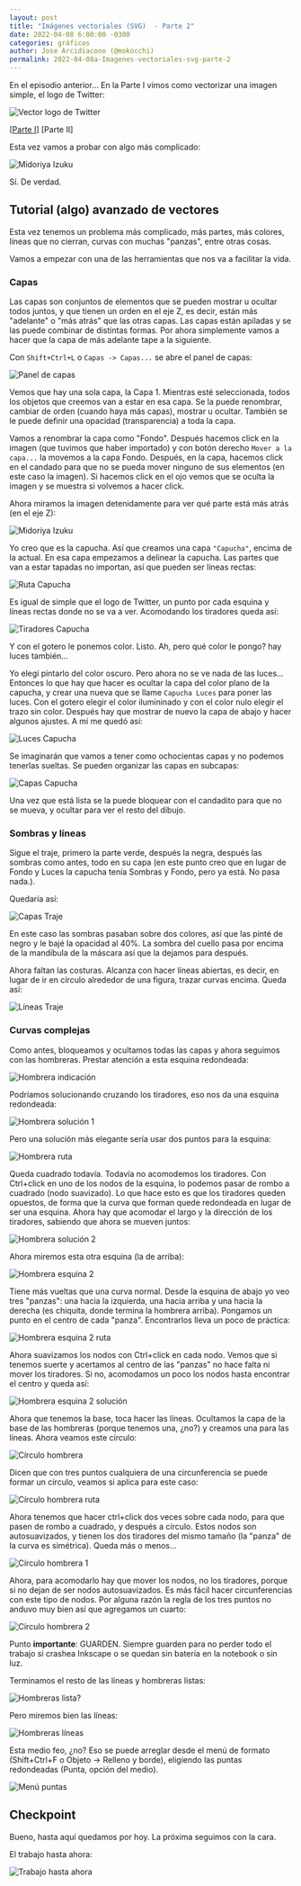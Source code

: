 ```yaml
---
layout: post
title: "Imágenes vectoriales (SVG)  - Parte 2"
date: 2022-04-08 6:00:00 -0300
categories: gráficos
author: Jose Arcidiacono (@mokocchi)
permalink: 2022-04-08a-Imagenes-vectoriales-svg-parte-2
---
```


En el episodio anterior...
En la Parte I vimos como vectorizar una imagen simple, el logo de Twitter:

![Vector logo de Twitter](https://mokocchi.github.io/assets/images/2022-04-07-SVG/twitter-logo.svg)


[[Parte I](2022-04-07a-Imagenes-vectoriales-svg)] [Parte II]

Esta vez vamos a probar con algo más complicado:

![Midoriya Izuku](https://mokocchi.github.io/assets/images/2022-04-08-SVG-2/IzukuMidoriya.jpg)


Sí. De verdad.

## Tutorial (algo) avanzado de vectores

Esta vez tenemos un problema más complicado, más partes, más colores, líneas que no cierran, curvas con muchas "panzas", entre otras cosas.

Vamos a empezar con una de las herramientas que nos va a facilitar la vida.

### Capas
Las capas son conjuntos de elementos que se pueden mostrar u ocultar todos juntos, y que tienen un orden en el eje Z, es decir, están más "adelante" o "más atrás" que las otras capas. Las capas están apiladas y se las puede combinar de distintas formas. Por ahora simplemente vamos a hacer que la capa de más adelante tape a la siguiente.

Con `Shift+Ctrl+L` o `Capas -> Capas...` se abre el panel de capas:

![Panel de capas](https://mokocchi.github.io/assets/images/2022-04-08-SVG-2/panel-capas.png)

Vemos que hay una sola capa, la Capa 1. Mientras esté seleccionada, todos los objetos que creemos van a estar en esa capa. Se la puede renombrar, cambiar de orden (cuando haya más capas), mostrar u ocultar. También se le puede definir una opacidad (transparencia) a toda la capa.

Vamos a renombrar la capa como "Fondo". Después hacemos click en la imagen (que tuvimos que haber importado) y con botón derecho `Mover a la capa...` la movemos a la capa Fondo. Después, en la capa, hacemos click en el candado para que no se pueda mover ninguno de sus elementos (en este caso la imagen). Si hacemos click en el ojo vemos que se oculta la imagen y se muestra si volvemos a hacer click.

Ahora miramos la imagen detenidamente para ver qué parte está más atrás (en el eje Z):

![Midoriya Izuku](https://mokocchi.github.io/assets/images/2022-04-08-SVG-2/IzukuMidoriya.jpg)

Yo creo que es la capucha. Así que creamos una capa `"Capucha"`, encima de la actual. En esa capa empezamos a delinear la capucha. Las partes que van a estar tapadas no importan, así que pueden ser líneas rectas:

![Ruta Capucha](https://mokocchi.github.io/assets/images/2022-04-08-SVG-2/capucha-path.png)

Es igual de simple que el logo de Twitter, un punto por cada esquina y líneas rectas donde no se va a ver. Acomodando los tiradores queda así:

![Tiradores Capucha](https://mokocchi.github.io/assets/images/2022-04-08-SVG-2/capucha-tiradores.png)

Y con el gotero le ponemos color. Listo. Ah, pero qué color le pongo? hay luces también...

Yo elegí pintarlo del color oscuro. Pero ahora no se ve nada de las luces... Entonces lo que hay que hacer es ocultar la capa del color plano de la capucha, y crear una nueva que se llame `Capucha Luces` para poner las luces. Con el gotero elegir el color ilumininado y con el color nulo elegir el trazo sin color. Después hay que mostrar de nuevo la capa de abajo y hacer algunos ajustes. A mí me quedó así:

![Luces Capucha](https://mokocchi.github.io/assets/images/2022-04-08-SVG-2/capucha-luces.png)

Se imaginarán que vamos a tener como ochocientas capas y no podemos tenerlas sueltas. Se pueden organizar las capas en subcapas:

![Capas Capucha](https://mokocchi.github.io/assets/images/2022-04-08-SVG-2/capucha-capas.png)


Una vez que está lista se la puede bloquear con el candadito para que no se mueva, y ocultar para ver el resto del dibujo.

### Sombras y líneas

Sigue el traje, primero la parte verde, después la negra, después las sombras como antes, todo en su capa (en este punto creo que en lugar de Fondo y Luces la capucha tenía Sombras y Fondo, pero ya está. No pasa nada.).

Quedaría así:

![Capas Traje](https://mokocchi.github.io/assets/images/2022-04-08-SVG-2/traje-color.png)

En este caso las sombras pasaban sobre dos colores, así que las pinté de negro y le bajé la opacidad al 40%. La sombra del cuello pasa por encima de la mandíbula de la máscara así que la dejamos para después.

Ahora faltan las costuras. Alcanza con hacer líneas abiertas, es decir, en lugar de ir en círculo alrededor de una figura, trazar curvas encima. Queda así:

![Líneas Traje](https://mokocchi.github.io/assets/images/2022-04-08-SVG-2/traje-lineas.png)

### Curvas complejas

Como antes, bloqueamos y ocultamos todas las capas y ahora seguimos con las hombreras. Prestar atención a esta esquina redondeada:

![Hombrera indicación](https://mokocchi.github.io/assets/images/2022-04-08-SVG-2/hombrera-indicacion.png)

Podríamos solucionando cruzando los tiradores, eso nos da una esquina redondeada:

![Hombrera solución 1](https://mokocchi.github.io/assets/images/2022-04-08-SVG-2/hombrera-sol-1.png)

Pero una solución más elegante sería usar dos puntos para la esquina:

![Hombrera ruta](https://mokocchi.github.io/assets/images/2022-04-08-SVG-2/hombrera-path.png)

Queda cuadrado todavía. Todavía no acomodemos los tiradores. Con Ctrl+click en uno de los nodos de la esquina, lo podemos pasar de rombo a cuadrado (nodo suavizado). Lo que hace esto es que los tiradores queden opuestos, de forma que la curva que forman quede redondeada en lugar de ser una esquina. Ahora hay que acomodar el largo y la dirección de los tiradores, sabiendo que ahora se mueven juntos:

![Hombrera solución 2](https://mokocchi.github.io/assets/images/2022-04-08-SVG-2/hombrera-sol-2.png)

Ahora miremos esta otra esquina (la de arriba):

![Hombrera esquina 2](https://mokocchi.github.io/assets/images/2022-04-08-SVG-2/hombrera-curva.png)

Tiene más vueltas que una curva normal. Desde la esquina de abajo yo veo tres "panzas": una hacia la izquierda, una hacia arriba y una hacia la derecha (es chiquita, donde termina la hombrera arriba). Pongamos un punto en el centro de cada "panza". Encontrarlos lleva un poco de práctica:

![Hombrera esquina 2 ruta](https://mokocchi.github.io/assets/images/2022-04-08-SVG-2/hombrera-curva-path.png)

Ahora suavizamos los nodos con Ctrl+click en cada nodo. Vemos que si tenemos suerte y acertamos al centro de las "panzas" no hace falta ni mover los tiradores. Si no, acomodamos un poco los nodos hasta encontrar el centro y queda así:

![Hombrera esquina 2 solución](https://mokocchi.github.io/assets/images/2022-04-08-SVG-2/hombrera-curva-sol.png)

Ahora que tenemos la base, toca hacer las líneas. Ocultamos la capa de la base de las hombreras (porque tenemos una, ¿no?) y creamos una para las líneas. Ahora veamos este círculo:

![Círculo hombrera](https://mokocchi.github.io/assets/images/2022-04-08-SVG-2/circulo.png)

Dicen que con tres puntos cualquiera de una circunferencia se puede formar un círculo, veamos si aplica para este caso:

![Círculo hombrera ruta](https://mokocchi.github.io/assets/images/2022-04-08-SVG-2/circulo-path.png)

Ahora tenemos que hacer ctrl+click dos veces sobre cada nodo, para que pasen de rombo a cuadrado, y después a círculo. Estos nodos son autosuavizados, y tienen los dos tiradores del mismo tamaño (la "panza" de la curva es simétrica). Queda más o menos...

![Círculo hombrera 1](https://mokocchi.github.io/assets/images/2022-04-08-SVG-2/circulo-mocho.png)

Ahora, para acomodarlo hay que mover los nodos, no los tiradores, porque si no dejan de ser nodos autosuavizados. Es más fácil hacer circunferencias con este tipo de nodos. Por alguna razón la regla de los tres puntos no anduvo muy bien así que agregamos un cuarto:

![Círculo hombrera 2](https://mokocchi.github.io/assets/images/2022-04-08-SVG-2/circulo-sol.png)

Punto **importante**: GUARDEN. Siempre guarden para no perder todo el trabajo si crashea Inkscape o se quedan sin batería en la notebook o sin luz.

Terminamos el resto de las líneas y hombreras listas:

![Hombreras lista?](https://mokocchi.github.io/assets/images/2022-04-08-SVG-2/hombreras.png)

Pero miremos bien las líneas:

![Hombreras líneas](https://mokocchi.github.io/assets/images/2022-04-08-SVG-2/puntas.png)

Esta medio feo, ¿no? Eso se puede arreglar desde el menú de formato (Shift+Ctrl+F o Objeto -> Relleno y borde), eligiendo las puntas redondeadas (Punta, opción del medio).

![Menú puntas](https://mokocchi.github.io/assets/images/2022-04-08-SVG-2/puntas-menu.png)

## Checkpoint

Bueno, hasta aquí quedamos por hoy. La próxima seguimos con la cara.

El trabajo hasta ahora: 

![Trabajo hasta ahora](https://mokocchi.github.io/assets/images/2022-04-08-SVG-2/midoriya.svg)